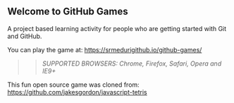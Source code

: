 ## Welcome to GitHub Games

A project based learning activity for people who are getting started with Git and GitHub.

You can play the game at: https://srmedurigithub.io/github-games/

>> _*SUPPORTED BROWSERS*: Chrome, Firefox, Safari, Opera and IE9+_

This fun open source game was cloned from: https://github.com/jakesgordon/javascript-tetris
